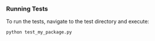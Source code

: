 
### Running Tests

To run the tests, navigate to the test directory and execute:
```bash
python test_my_package.py
```
